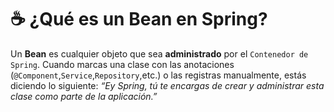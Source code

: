 # ☕ ¿Qué es un Bean en Spring?

Un **Bean** es cualquier objeto que sea **administrado** por el `Contenedor de Spring`. Cuando marcas una clase con las anotaciones (`@Component`,`Service`,`Repository`,etc.) o las registras manualmente, estás diciendo lo siguiente: _“Ey Spring, tú te encargas de crear y administrar esta clase como parte de la aplicación.”_

